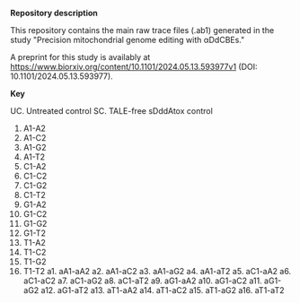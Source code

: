 **Repository description**

This repository contains the main raw trace files (.ab1) generated in the study "Precision mitochondrial genome editing with αDdCBEs." 

A preprint for this study is availably at https://www.biorxiv.org/content/10.1101/2024.05.13.593977v1 (DOI: 10.1101/2024.05.13.593977).

**Key**

UC. Untreated control
SC. TALE-free sDddAtox control
1. A1-A2
2. A1-C2
3. A1-G2
4. A1-T2
5. C1-A2
6. C1-C2
7. C1-G2
8. C1-T2
9. G1-A2
10. G1-C2
11. G1-G2
12. G1-T2
13. T1-A2
14. T1-C2
15. T1-G2
16. T1-T2
a1. aA1-aA2
a2. aA1-aC2
a3. aA1-aG2
a4. aA1-aT2
a5. aC1-aA2
a6. aC1-aC2
a7. aC1-aG2
a8. aC1-aT2
a9. aG1-aA2
a10. aG1-aC2
a11. aG1-aG2
a12. aG1-aT2
a13. aT1-aA2
a14. aT1-aC2
a15. aT1-aG2
a16. aT1-aT2
